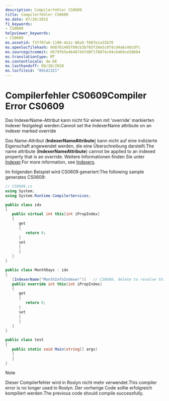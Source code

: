 ```yaml
---
description: Compilerfehler CS0609
title: Compilerfehler CS0609
ms.date: 07/20/2015
f1_keywords:
- CS0609
helpviewer_keywords:
- CS0609
ms.assetid: f3ff07a6-1190-4a1c-86a5-f607e1a32b78
ms.openlocfilehash: 0d8761495f80cb3b765f30e5c0fdcd4a6c4dcdfc
ms.sourcegitcommit: d579fb5e4b46745fd0f1f8874c94c6469ce58604
ms.translationtype: MT
ms.contentlocale: de-DE
ms.lasthandoff: 08/30/2020
ms.locfileid: "89141321"
---
```

# <a name="compiler-error-cs0609"></a><span data-ttu-id="6d10a-103">Compilerfehler CS0609</span><span class="sxs-lookup"><span data-stu-id="6d10a-103">Compiler Error CS0609</span></span>

<span data-ttu-id="6d10a-104">Das IndexerName-Attribut kann nicht für einen mit 'override' markierten Indexer festgelegt werden.</span><span class="sxs-lookup"><span data-stu-id="6d10a-104">Cannot set the IndexerName attribute on an indexer marked override</span></span>

 <span data-ttu-id="6d10a-105">Das Name-Attribut (**IndexerNameAttribute**) kann nicht auf eine indizierte Eigenschaft angewendet werden, die eine Überschreibung darstellt.</span><span class="sxs-lookup"><span data-stu-id="6d10a-105">The name attribute (**IndexerNameAttribute**) cannot be applied to an indexed property that is an override.</span></span> <span data-ttu-id="6d10a-106">Weitere Informationen finden Sie unter [Indexer](../programming-guide/indexers/index.md).</span><span class="sxs-lookup"><span data-stu-id="6d10a-106">For more information, see [Indexers](../programming-guide/indexers/index.md).</span></span>

 <span data-ttu-id="6d10a-107">Im folgenden Beispiel wird CS0609 generiert:</span><span class="sxs-lookup"><span data-stu-id="6d10a-107">The following sample generates CS0609:</span></span>

```csharp
// CS0609.cs
using System;
using System.Runtime.CompilerServices;

public class idx
{
   public virtual int this[int iPropIndex]
   {
      get
      {
         return 0;
      }
      set
      {
      }
   }
}

public class MonthDays : idx
{
   [IndexerName("MonthInfoIndexer")]   // CS0609, delete to resolve this CS0609
   public override int this[int iPropIndex]
   {
      get
      {
         return 0;
      }
      set
      {
      }
   }
}

public class test
{
   public static void Main(string[] args)
   {
   }
}
```

> [!NOTE]
> <span data-ttu-id="6d10a-108">Dieser Compilerfehler wird in Roslyn nicht mehr verwendet.</span><span class="sxs-lookup"><span data-stu-id="6d10a-108">This compiler error is no longer used in Roslyn.</span></span> <span data-ttu-id="6d10a-109">Der vorherige Code sollte erfolgreich kompiliert werden.</span><span class="sxs-lookup"><span data-stu-id="6d10a-109">The previous code should compile successfully.</span></span>
